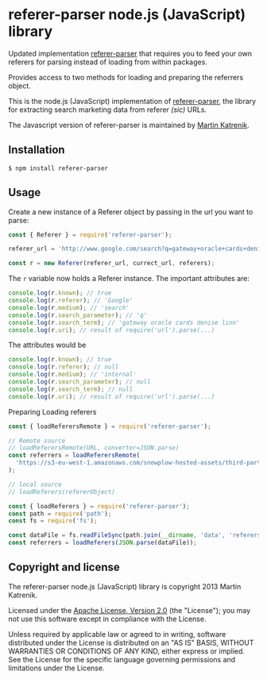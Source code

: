# referer-parser node.js (JavaScript) library

Updated implementation [referer-parser][referer-parser] that requires you to feed your own referers for parsing instead of loading from within packages.

Provides access to two methods for loading and preparing the referrers object.

This is the node.js (JavaScript) implementation of [referer-parser][referer-parser], the library for extracting search marketing data from referer _(sic)_ URLs.

The Javascript version of referer-parser is maintained by [Martin Katrenik][mkatrenik].

## Installation

    $ npm install referer-parser

## Usage

Create a new instance of a Referer object by passing in the url you want to parse:

```js
const { Referer } = require('referer-parser');

referer_url = 'http://www.google.com/search?q=gateway+oracle+cards+denise+linn&hl=en&client=safari';

const r = new Referer(referer_url, currect_url, referers);
```

The `r` variable now holds a Referer instance. The important attributes are:

```js
console.log(r.known); // true
console.log(r.referer); // 'Google'
console.log(r.medium); // 'search'
console.log(r.search_parameter); // 'q'
console.log(r.search_term); // 'gateway oracle cards denise linn'
console.log(r.uri); // result of require('url').parse(...)
```

The attributes would be

```js
console.log(r.known); // true
console.log(r.referer); // null
console.log(r.medium); // 'internal'
console.log(r.search_parameter); // null
console.log(r.search_term); // null
console.log(r.uri); // result of require('url').parse(...)
```

Preparing Loading referers

```js
const { loadReferersRemote } = require('referer-parser');

// Remote source
// loadReferersRemote(URL, converter=JSON.parse)
const referrers = loadReferersRemote(
  'https://s3-eu-west-1.amazonaws.com/snowplow-hosted-assets/third-party/referer-parser/referers-latest.json'
);

// local source
// loadReferers(refererObject)

const { loadReferers } = require('referer-parser');
const path = require('path');
const fs = require('fs');

const dataFile = fs.readFileSync(path.join(__dirname, 'data', 'referers.json'));
const referrers = loadReferers(JSON.parse(dataFile));
```

## Copyright and license

The referer-parser node.js (JavaScript) library is copyright 2013 Martin Katrenik.

Licensed under the [Apache License, Version 2.0][license] (the "License");
you may not use this software except in compliance with the License.

Unless required by applicable law or agreed to in writing, software
distributed under the License is distributed on an "AS IS" BASIS,
WITHOUT WARRANTIES OR CONDITIONS OF ANY KIND, either express or implied.
See the License for the specific language governing permissions and
limitations under the License.

[referer-parser]: https://github.com/snowplow/referer-parser
[mkatrenik]: https://github.com/mkatrenik
[license]: http://www.apache.org/licenses/LICENSE-2.0

